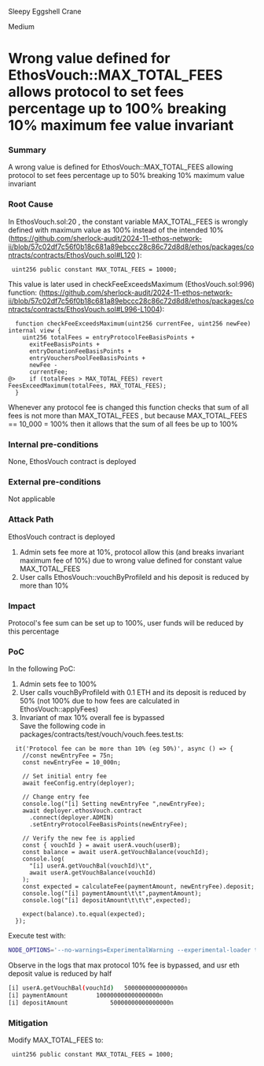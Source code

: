 Sleepy Eggshell Crane

Medium

# Wrong value defined for EthosVouch::MAX_TOTAL_FEES allows protocol to set fees percentage up to 100% breaking 10% maximum fee value invariant

### Summary

A wrong value is defined for EthosVouch::MAX_TOTAL_FEES allowing protocol to set fees percentage up to 50% breaking 10% maximum value invariant


### Root Cause

In  EthosVouch.sol:20 , the constant variable MAX_TOTAL_FEES is wrongly defined with maximum value as 100% instead of the intended 10%  (https://github.com/sherlock-audit/2024-11-ethos-network-ii/blob/57c02df7c56f0b18c681a89ebccc28c86c72d8d8/ethos/packages/contracts/contracts/EthosVouch.sol#L120 ): 
```solidity
 uint256 public constant MAX_TOTAL_FEES = 10000;
```
This value is later used in checkFeeExceedsMaximum (EthosVouch.sol:996) function: (https://github.com/sherlock-audit/2024-11-ethos-network-ii/blob/57c02df7c56f0b18c681a89ebccc28c86c72d8d8/ethos/packages/contracts/contracts/EthosVouch.sol#L996-L1004):
```solidity
  function checkFeeExceedsMaximum(uint256 currentFee, uint256 newFee) internal view {
    uint256 totalFees = entryProtocolFeeBasisPoints +
      exitFeeBasisPoints +
      entryDonationFeeBasisPoints +
      entryVouchersPoolFeeBasisPoints +
      newFee -
      currentFee;
@>    if (totalFees > MAX_TOTAL_FEES) revert FeesExceedMaximum(totalFees, MAX_TOTAL_FEES);
  }
```
Whenever any protocol fee is changed this function checks that sum of all fees is not more than MAX_TOTAL_FEES , but because MAX_TOTAL_FEES == 10_000 = 100% then it allows that the sum of all fees be up to 100%  

### Internal pre-conditions

None, EthosVouch contract is deployed  

### External pre-conditions

Not applicable

### Attack Path

EthosVouch contract is deployed
1. Admin sets fee more at 10%, protocol allow this (and breaks invariant maximum fee of 10%) due to wrong value defined for constant value MAX_TOTAL_FEES
2. User calls EthosVouch::vouchByProfileId and his deposit is reduced by more than 10%

### Impact

Protocol's fee sum can be set up to 100%, user funds will be reduced by this percentage  

### PoC

In the following PoC:
1. Admin sets fee to 100%  
2. User calls vouchByProfileId with 0.1 ETH and its deposit is reduced by 50% (not 100% due to how fees are calculated in EthosVouch::applyFees)  
3. Invariant of max 10% overall fee is bypassed   
Save the following code in packages/contracts/test/vouch/vouch.fees.test.ts:  
```solidity
  it('Protocol fee can be more than 10% (eg 50%)', async () => {
    //const newEntryFee = 75n;
    const newEntryFee = 10_000n;

    // Set initial entry fee
    await feeConfig.entry(deployer);

    // Change entry fee
    console.log("[i] Setting newEntryFee ",newEntryFee);
    await deployer.ethosVouch.contract
      .connect(deployer.ADMIN)
      .setEntryProtocolFeeBasisPoints(newEntryFee);

    // Verify the new fee is applied
    const { vouchId } = await userA.vouch(userB);
    const balance = await userA.getVouchBalance(vouchId);
    console.log(
      "[i] userA.getVouchBal(vouchId)\t",
      await userA.getVouchBalance(vouchId)
    );
    const expected = calculateFee(paymentAmount, newEntryFee).deposit;
    console.log("[i] paymentAmount\t\t",paymentAmount);
    console.log("[i] depositAmount\t\t\t",expected);

    expect(balance).to.equal(expected);
  });
```
Execute test with:  
```bash
NODE_OPTIONS='--no-warnings=ExperimentalWarning --experimental-loader ts-node/esm/transpile-only' npx hardhat test test/vouch/vouch.fees.test.ts 
```
Observe in the logs that max protocol 10% fee is bypassed, and usr eth deposit value is reduced by half  
```bash
[i] userA.getVouchBal(vouchId)	 50000000000000000n
[i] paymentAmount		 100000000000000000n
[i] depositAmount			 50000000000000000n
```


### Mitigation

Modify MAX_TOTAL_FEES to:
```solidity
 uint256 public constant MAX_TOTAL_FEES = 1000;
```